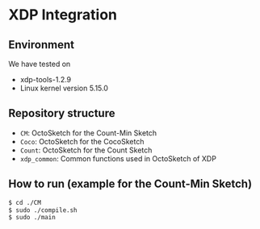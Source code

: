 XDP Integration
============

Environment
--------------------
We have tested on
 - xdp-tools-1.2.9
 - Linux kernel version 5.15.0

Repository structure
--------------------
- `CM`: OctoSketch for the Count-Min Sketch
- `Coco`: OctoSketch for the CocoSketch
- `Count`: OctoSketch for the Count Sketch
- `xdp_common`: Common functions used in OctoSketch of XDP

How to run (example for the Count-Min Sketch)
-------
```bash
$ cd ./CM
$ sudo ./compile.sh
$ sudo ./main
```